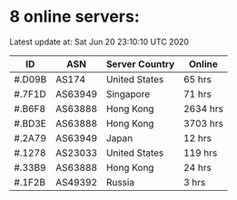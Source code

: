 # 8 online servers:

Latest update at: Sat Jun 20 23:10:10 UTC 2020

| ID | ASN | Server Country | Online |
| -- | --- | -------------- | ------ |
| #.D09B | AS174 | United States | 65 hrs |
| #.7F1D | AS63949 | Singapore | 71 hrs |
| #.B6F8 | AS63888 | Hong Kong | 2634 hrs |
| #.BD3E | AS63888 | Hong Kong | 3703 hrs |
| #.2A79 | AS63949 | Japan | 12 hrs |
| #.1278 | AS23033 | United States | 119 hrs |
| #.33B9 | AS63888 | Hong Kong | 24 hrs |
| #.1F2B | AS49392 | Russia | 3 hrs |

